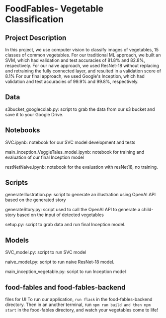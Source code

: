 # FoodFables- Vegetable Classification

## Project Description
In this project, we use computer vision to classify images of vegetables, 15 classes of common vegetables. 
For our traditional ML approach, we built an SVM, which had validation and test accuracies of 81.8% and 82.8%, respectively.
For our naive approach, we used ResNet-18 without replacing and retraining the fully connected layer, and resulted in a validation score of 8.1%
For our final approach, we used Google's Inception, which had validation and test accuracies of 99.9% and 99.8%, respectively.

## Data
s3bucket_googlecolab.py: script to grab the data from our s3 bucket and save it to your Google Drive.

## Notebooks
SVC.ipynb: notebook for our SVC model development and tests

main_inception_VeggieTales_model.ipynb: notebook for training and evaluation of our final Inception model

restNetNaive.ipynb: notebook for the evaluation with resNet18, no training.

## Scripts
generateIllustration.py: script to generate an illustration using OpenAI API based on the generated story

generateStory.py: script used to call the OpenAI API to generate a child-story based on the input of detected vegetables

setup.py: script to grab data and run final Inception model.

## Models
SVC_model.py: script to run SVC model

naive_model.py: script to run naive ResNet-18 model.

main_inception_vegetable.py: script to run Inception model

## food-fables and food-fables-backend
files for UI 
To run our application, `run flask` in the food-fables-backend directory.
Then in an another terminal, run `npm run build and then npm start` in the food-fables directory, and watch your vegetables come to life!

